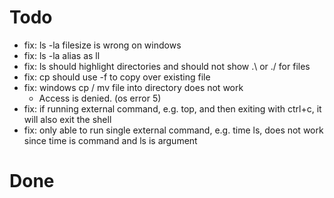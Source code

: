# Todo
- fix: ls -la filesize is wrong on windows
- fix: ls -la alias as ll
- fix: ls should highlight directories and should not show .\ or ./ for files
- fix: cp should use -f to copy over existing file
- fix: windows cp / mv file into directory does not work
  - Access is denied. (os error 5)
- fix: if running external command, e.g. top, and then exiting with ctrl+c, it will also exit the shell
- fix: only able to run single external command, e.g. time ls, does not work since time is command and ls is argument

# Done
<!-- - find a way to propperly do dependency injection of an associated function on a trait -->
